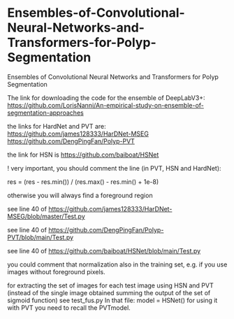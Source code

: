 # Ensembles-of-Convolutional-Neural-Networks-and-Transformers-for-Polyp-Segmentation
Ensembles of Convolutional Neural Networks and Transformers for Polyp Segmentation

The link for downloading the code for the ensemble of DeepLabV3+: https://github.com/LorisNanni/An-empirical-study-on-ensemble-of-segmentation-approaches

the links for HardNet and PVT are: https://github.com/james128333/HarDNet-MSEG https://github.com/DengPingFan/Polyp-PVT

the link for HSN is https://github.com/baiboat/HSNet

! very important, you should comment the line (in PVT, HSN and HardNet):

res = (res - res.min()) / (res.max() - res.min() + 1e-8)

otherwise you will always find a foreground region

see line 40 of https://github.com/james128333/HarDNet-MSEG/blob/master/Test.py

see line 40 of https://github.com/DengPingFan/Polyp-PVT/blob/main/Test.py

see line 40 of https://github.com/baiboat/HSNet/blob/main/Test.py

you could comment that normalization also in the training set, e.g. if you use images without foreground pixels.


for extracting the set of images for each test image using HSN and PVT (instead of the single image obtained
summing the output of the set of sigmoid function) see test_fus.py
In that file:
model = HSNet()
for using it with PVT you need to recall the PVTmodel. 
